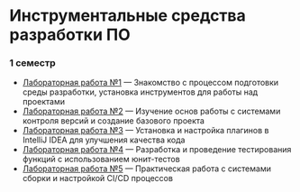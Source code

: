 # Инструментальные средства разработки ПО
### 1 семестр

- [Лабораторная работа №1](LAB%201.pdf) — Знакомство с процессом подготовки среды разработки, установка инструментов для работы над проектами
- [Лабораторная работа №2](LAB%202.pdf) — Изучение основ работы с системами контроля версий и создание базового проекта
- [Лабораторная работа №3](LAB%203.pdf) — Установка и настройка плагинов в IntelliJ IDEA для улучшения качества кода
- [Лабораторная работа №4](LAB%204.pdf) — Разработка и проведение тестирования функций с использованием юнит-тестов
- [Лабораторная работа №5](LAB%205.pdf) — Практическая работа с системами сборки и настройкой CI/CD процессов

